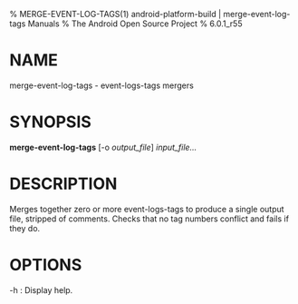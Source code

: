 % MERGE-EVENT-LOG-TAGS(1) android-platform-build | merge-event-log-tags Manuals
% The Android Open Source Project
% 6.0.1_r55

# NAME

merge-event-log-tags - event-logs-tags mergers

# SYNOPSIS

**merge-event-log-tags** [-o _output_file_] _input_file..._

# DESCRIPTION

Merges together zero or more event-logs-tags to produce a single output file,
stripped of comments. Checks that no tag numbers conflict and fails if they do.

# OPTIONS

-h
: Display help.
